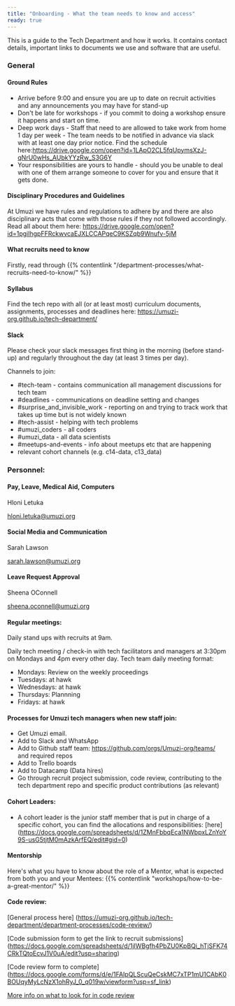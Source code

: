 ```yaml
---
title: "Onboarding - What the team needs to know and access"
ready: true
---
```


This is a guide to the Tech Department and how it works. It contains contact details, important links to documents we use and software that are useful.

### General

#### Ground Rules
- Arrive before 9:00 and ensure you are up to date on recruit activities and any announcements you may have for stand-up
- Don't be late for workshops - if you commit to doing a workshop ensure it happens and start on time.
- Deep work days - Staff that need to are allowed to take work from home 1 day per week - The team needs to be notified in advance via slack with at least one day prior notice. Find the schedule here:https://drive.google.com/open?id=1LApO2CL5fqUpymsXzJ-qNrU0wHs_AUbkYYzRw_S3G6Y
- Your responsibilities are yours to handle - should you be unable to deal with one of them arrange someone to cover for you and ensure that it gets done.

#### Disciplinary Procedures and Guidelines
At Umuzi we have rules and regulations to adhere by and there are also disciplinary acts that come with those rules if they not followed accordingly. Read all about them here:
https://drive.google.com/open?id=1pgiIhgpFFRckwvcaEJXLCCAPqeC9KSZqb9Wnufv-5jM  

#### What recruits need to know
Firstly, read through {{% contentlink "/department-processes/what-recruits-need-to-know/" %}}

#### Syllabus
Find the tech repo with all (or at least most) curriculum documents, assignments, processes and deadlines here: https://umuzi-org.github.io/tech-department/

#### Slack 
Please check your slack messages first thing in the morning (before stand-up) and regularly throughout the day (at least 3 times per day).

Channels to join:

 - #tech-team - contains communication all management discussions for tech team
 - #deadlines - communications on deadline setting and changes
 - #surprise_and_invisible_work - reporting on and trying to track work that takes up time but is not widely known
 - #tech-assist - helping with tech problems
 - #umuzi_coders - all coders
 - #umuzi_data - all data scientists
 - #meetups-and-events - info about meetups etc that are happening
 - relevant cohort channels (e.g. c14-data, c13_data)

### Personnel: 
#### Pay, Leave, Medical Aid, Computers
Hloni Letuka 

hloni.letuka@umuzi.org 

#### Social Media and Communication
Sarah Lawson

sarah.lawson@umuzi.org

#### Leave Request Approval
Sheena OConnell

sheena.oconnell@umuzi.org


#### Regular meetings: 
Daily stand ups with recruits at 9am. 

Daily tech meeting / check-in with tech facilitators and managers at 3:30pm on Mondays and 4pm every other day. Tech team daily meeting format:

 - Mondays: Review on the weekly proceedings
 - Tuesdays: at hawk
 - Wednesdays: at hawk 
 - Thursdays: Plannning
 - Fridays: at hawk

#### Processes for Umuzi tech managers when new staff join:

 - Get Umuzi email. 
 - Add to Slack and WhatsApp
 - Add to Github staff team: https://github.com/orgs/Umuzi-org/teams/ and required repos
 - Add to Trello boards
 - Add to Datacamp (Data hires)
 - Go through recruit project submission, code review, contributing to the tech department repo and specific product contributions (as relevant)
  
#### Cohort Leaders:
 - A cohort leader is the junior staff member that is put in charge of a specific cohort, you can find the allocations and responsibilities: [here] (https://docs.google.com/spreadsheets/d/1ZMnFbbqEca1NWbpxLZnYoY9S-usG5tjtM0mAzkArfEQ/edit#gid=0)

#### Mentorship 
Here's what you have to know about the role of a Mentor, what is expected from both you and your Mentees:  {{% contentlink "workshops/how-to-be-a-great-mentor/" %}} 

#### Code review: 
[General process here] (https://umuzi-org.github.io/tech-department/department-processes/code-review/)

[Code submission form to get the link to recruit submissions] (https://docs.google.com/spreadsheets/d/1jIWBgfh4PbZU0KpBQi_hTjSFK74CRkTQtoEcvJ1V0uA/edit?usp=sharing)

[Code review form to complete] (https://docs.google.com/forms/d/e/1FAIpQLScuQeCskMC7xTP1mU1CAbK0BOUqyMyLcNzX1ohRyJ_0_q019w/viewform?usp=sf_link)

[More info on what to look for in code review](http://localhost:1313/code-review/may-review-c13-c14f/)

